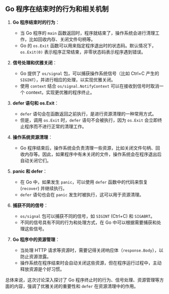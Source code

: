 ##  Go 程序在结束时的行为和相关机制

1. **Go 程序结束时的行为**：  
   - 当 Go 程序的 `main` 函数返回时，程序就结束了，操作系统会进行清理工作，比如回收内存、关闭文件句柄等。
   - Go 的 `os.Exit` 函数可以用来指定程序退出时的状态码。默认情况下，`os.Exit(0)` 表示程序正常结束，非零状态码表示程序遇到错误。

2. **信号处理和优雅关闭**：  
   - Go 提供了 `os/signal` 包，可以捕获操作系统信号（比如 Ctrl+C 产生的 `SIGINT`），并进行相应的处理，以实现优雅关闭。
   - 使用 `context` 结合 `os/signal.NotifyContext` 可以在接收到信号时取消一个 context，实现更优雅的程序终止。

3. **defer 语句和 os.Exit**：  
   - `defer` 语句会在函数返回之前执行，是进行资源清理的一种常用方式。
   - 但是，调用 `os.Exit` 时，`defer` 语句不会被执行，因为 `os.Exit` 会立即终止程序而不进行正常的清理工作。

4. **操作系统资源清理**：  
   - Go 程序结束后，操作系统会负责清理一些资源，比如关闭文件句柄、回收内存等。因此，如果程序中有未关闭的文件，操作系统会在程序退出后自动关闭它们。

5. **panic 和 defer**：  
   - 在 Go 中，如果发生 `panic`，可以使用 `defer` 函数中的代码来恢复 (`recover`) 并继续执行。
   - `defer` 语句也会在 `panic` 发生时被执行，这可以用于资源清理。

6. **捕获不同的信号**：  
   - `os/signal` 包可以捕获不同的信号，如 `SIGINT` (Ctrl+C) 和 `SIGABRT`。
   - 不同的信号具有不同的行为和处理方式，在 Go 中可以根据需要捕获和处理这些信号。

7. **Go 程序中的资源管理**：  
   - 当处理 HTTP 请求等资源时，需要记得关闭响应体（`response.Body`），以防止资源泄露。
   - 操作系统在程序结束时会自动关闭这些资源，但在程序运行过程中，主动释放资源是个好习惯。

总体来说，这次讨论深入探讨了 Go 程序终止时的行为、信号处理、资源管理等方面的内容，强调了优雅关闭的重要性和 `defer` 在资源清理中的作用。